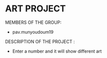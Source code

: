 ART PROJECT
===========

MEMBERS OF THE GROUP:
 - pav.munyoudoum19

DESCRIPTION OF THE PROJECT :
- Enter a number and it will show different art